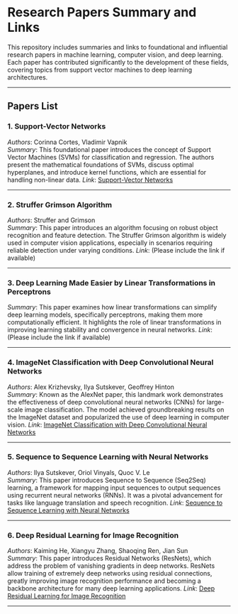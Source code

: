 

# Research Papers Summary and Links

This repository includes summaries and links to foundational and influential research papers in machine learning, computer vision, and deep learning. Each paper has contributed significantly to the development of these fields, covering topics from support vector machines to deep learning architectures.

---

## Papers List

### 1. **Support-Vector Networks**  
   *Authors*: Corinna Cortes, Vladimir Vapnik  
   *Summary*: This foundational paper introduces the concept of Support Vector Machines (SVMs) for classification and regression. The authors present the mathematical foundations of SVMs, discuss optimal hyperplanes, and introduce kernel functions, which are essential for handling non-linear data.
   *Link*: [Support-Vector Networks](https://link.springer.com/article/10.1007/BF00994018)

---

### 2. **Struffer Grimson Algorithm**  
   *Authors*: Struffer and Grimson  
   *Summary*: This paper introduces an algorithm focusing on robust object recognition and feature detection. The Struffer Grimson algorithm is widely used in computer vision applications, especially in scenarios requiring reliable detection under varying conditions.
   *Link*: (Please include the link if available)

---

### 3. **Deep Learning Made Easier by Linear Transformations in Perceptrons**  
   *Summary*: This paper examines how linear transformations can simplify deep learning models, specifically perceptrons, making them more computationally efficient. It highlights the role of linear transformations in improving learning stability and convergence in neural networks.
   *Link*: (Please include the link if available)

---

### 4. **ImageNet Classification with Deep Convolutional Neural Networks**  
   *Authors*: Alex Krizhevsky, Ilya Sutskever, Geoffrey Hinton  
   *Summary*: Known as the AlexNet paper, this landmark work demonstrates the effectiveness of deep convolutional neural networks (CNNs) for large-scale image classification. The model achieved groundbreaking results on the ImageNet dataset and popularized the use of deep learning in computer vision.
   *Link*: [ImageNet Classification with Deep Convolutional Neural Networks](https://dl.acm.org/doi/10.1145/3065386)

---

### 5. **Sequence to Sequence Learning with Neural Networks**  
   *Authors*: Ilya Sutskever, Oriol Vinyals, Quoc V. Le  
   *Summary*: This paper introduces Sequence to Sequence (Seq2Seq) learning, a framework for mapping input sequences to output sequences using recurrent neural networks (RNNs). It was a pivotal advancement for tasks like language translation and speech recognition.
   *Link*: [Sequence to Sequence Learning with Neural Networks](https://arxiv.org/abs/1409.3215)

---

### 6. **Deep Residual Learning for Image Recognition**  
   *Authors*: Kaiming He, Xiangyu Zhang, Shaoqing Ren, Jian Sun  
   *Summary*: This paper introduces Residual Networks (ResNets), which address the problem of vanishing gradients in deep networks. ResNets allow training of extremely deep networks using residual connections, greatly improving image recognition performance and becoming a backbone architecture for many deep learning applications.
   *Link*: [Deep Residual Learning for Image Recognition](https://arxiv.org/abs/1512.03385)

---
